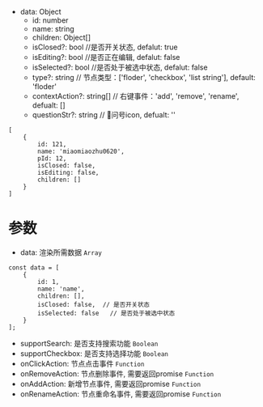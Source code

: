  
 *  data: Object
    * id: number
    * name: string
    * children: Object[]
    * isClosed?: bool //是否开关状态, defalut: true
    * isEditing?: bool //是否正在编辑, defalut: false
    * isSelected?: bool //是否处于被选中状态, defalut: false
    * type?: string // 节点类型：['floder', 'checkbox', 'list string'], default: 'floder'
    * contextAction?: string[] // 右键事件：'add', 'remove', 'rename', defualt: []
    * questionStr?: string // 问号icon, defualt: ''


```
[
	{
		id: 121,
		name: 'miaomiaozhu0620',
		pId: 12,
		isClosed: false,
		isEditing: false,
		children: []
	}
]
```

# 参数
- data: 渲染所需数据 `Array`
```
const data = [
	{
		id: 1,
		name: 'name',
		children: [],
		isClosed: false,  // 是否开关状态
		isSelected: false   // 是否处于被选中状态
	}
];
```
- supportSearch: 是否支持搜索功能 `Boolean`
- supportCheckbox: 是否支持选择功能 `Boolean`
- onClickAction: 节点点击事件 `Function`
- onRemoveAction: 节点删除事件, 需要返回promise `Function`
- onAddAction: 新增节点事件, 需要返回promise `Function`
- onRenameAction: 节点重命名事件, 需要返回promise `Function`



